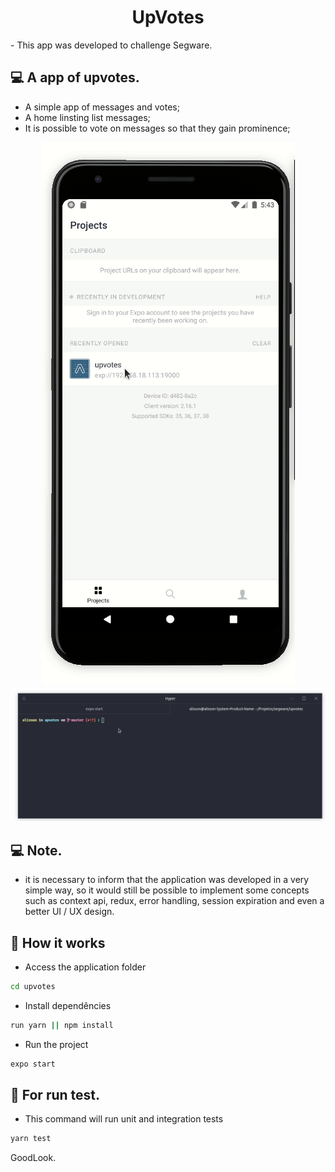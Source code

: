 <h1 align="center">UpVotes</h1>
- This app was developed to challenge Segware.

## 💻  A app of upvotes.

  - A simple app of messages and votes;
  - A home linsting list messages;
  - It is possible to vote on messages so that they gain prominence;

<p align="center">
<img src="./demo/demo1.gif" alt="demo1" title="demo1">
<img src="./demo/demo2.gif" alt="demo1" title="demo2">
</p>

## 💻  Note.

  - it is necessary to inform that the application was developed in 
  a very simple way, so it would still be possible to implement some 
  concepts such as context api, redux, error handling, session 
  expiration and even a better UI / UX design.


## 🎩 How it works

 - Access the application folder
```sh
cd upvotes
```
 - Install dependêncies
```sh
run yarn || npm install
```
 - Run the project
```sh
expo start
```

## 🎩 For run test.

 - This command will run unit and integration tests
```sh
yarn test
```

GoodLook.
